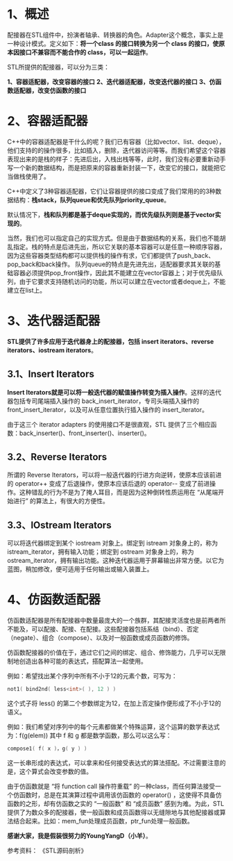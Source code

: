 # 1、概述

配接器在STL组件中，扮演者轴承、转换器的角色。Adapter这个概念，事实上是一种设计模式。定义如下：**将一个class 的接口转换为另一个 class 的接口，使原本因接口不兼容而不能合作的 class，可以一起运作**。

STL所提供的配接器，可以分为三类：

**1、容器适配器，改变容器的接口**
**2、迭代器适配器，改变迭代器的接口**
**3、仿函数适配器，改变仿函数的接口**

# 2、容器适配器

C++中的容器适配器是干什么的呢？我们已有容器（比如vector、list、deque），他们支持的的操作很多，比如插入，删除，迭代器访问等等。而我们希望这个容器表现出来的是栈的样子：先进后出，入栈出栈等等，此时，我们没有必要重新动手写一个新的数据结构，而是把原来的容器重新封装一下，改变它的接口，就能把它当做栈使用了。

C++中定义了3种容器适配器，它们让容器提供的接口变成了我们常用的的3种数据结构：**栈stack，队列queue和优先队列priority_queue**。

默认情况下，**栈和队列都是基于deque实现的，而优先级队列则是基于vector实现的**。

当然，我们也可以指定自己的实现方式。但是由于数据结构的关系，我们也不能胡乱指定。栈的特点是后进先出，所以它关联的基本容器可以是任意一种顺序容器，因为这些容器类型结构都可以提供栈的操作有求，它们都提供了push_back、pop_back和back操作。 队列queue的特点是先进先出，适配器要求其关联的基础容器必须提供pop_front操作，因此其不能建立在vector容器上；对于优先级队列，由于它要求支持随机访问的功能，所以可以建立在vector或者deque上，不能建立在list上。


# 3、迭代器适配器

**STL提供了许多应用于迭代器身上的配接器，包括 insert iterators、reverse iterators、iostream iterators**。

## 3.1、Insert Iterators

**Insert Iterators就是可以将一般迭代器的赋值操作转变为插入操作**。这样的迭代器包括专司尾端插入操作的 back_insert_iterator，专司头端插入操作的 front_insert_iterator，以及可从任意位置执行插入操作的 insert_iterator。

由于这三个 iterator adapters 的使用接口不是很直观，STL 提供了三个相应函数：back_inserter()、front_inserter()、inserter()。

## 3.2、Reverse Iterators

所谓的 Reverse Iterators，可以将一般迭代器的行进方向逆转，使原本应该前进的 operator++ 变成了后退操作，使原本应该后退的 operator-- 变成了前进操作。这种错乱的行为不是为了掩人耳目，而是因为这种倒转性质运用在 “从尾端开始进行” 的算法上，有很大的方便性。

## 3.3、IOstream Iterators

可以将迭代器绑定到某个 iostream 对象上。绑定到 istream 对象身上的，称为 istream_iterator，拥有输入功能；绑定到 ostream 对象身上的，称为 ostream_iterator，拥有输出功能。这种迭代器运用于屏幕输出非常方便。以它为蓝图，稍加修改，便可适用于任何输出或输入装置上。

# 4、仿函数适配器

仿函数适配器是所有配接器中数量最庞大的一个族群，其配接灵活度也是前两者所不能及，可以配接、配接、在配接。这些配接器包括系结（bind）、否定（negate）、组合（compose）、以及对一般函数或成员函数的修饰。

仿函数配接器的价值在于，通过它们之间的绑定、组合、修饰能力，几乎可以无限制地创造出各种可能的表达式，搭配算法一起使用。

例如：希望找出某个序列中所有不小于12的元素个数，可写为：

```c++
not1( bind2nd( less<int>( ), 12 ) )

```

这个式子将 less() 的第二个参数绑定为12，在加上否定操作便形成了不小于12的语义。

例如：我们希望对序列中的每个元素都做某个特殊运算，这个运算的数学表达式为：f(g(elem))
其中 f 和 g 都是数学函数，那么可以这么写：

```c++
compose1( f( x )，g( y ) )

```

这一长串形成的表达式，可以拿来和任何接受表达式的算法搭配。不过需要注意的是，这个算式会改变参数的值。

由于仿函数就是 “将 function call 操作符重载” 的一种class，而任何算法接受一个仿函数时，总是在其演算过程中调用该仿函数的 operator() ，这使得不具备仿函数的之形，却有仿函数之实的 “一般函数” 和 “成员函数” 感到为难。为此，STL提供了为数众多的配接器，使一般函数和成员函数得以无缝隙地与其他配接器或算法结合起来。比如：mem_fun处理成员函数，ptr_fun处理一般函数。

**感谢大家，我是假装很努力的YoungYangD（小羊）**。

参考资料：
《STL源码剖析》